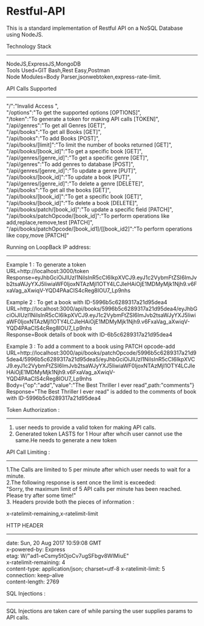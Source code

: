 # Restful-API

This is a standard implementation of Restful API on a NoSQL Database using NodeJS.

Technology Stack
___________________________________________________________________________________________________________________________________
NodeJS,ExpressJS,MongoDB <br>
Tools Used=GIT Bash,Rest Easy,Postman<br>
Node Modules=Body Parser,jsonwebtoken,express-rate-limit.


API Calls Supported
___________________________________________________________________________________________________________________________________
"/":"Invalid Access	",<br>
"/options":"To get the supported options  [OPTIONS]",<br>
"/token":"To generate a token for making API calls  [TOKEN]",<br>
"/api/genres":"To get all Genres	[GET]",<br>
"/api/books":"To get all Books	[GET]",<br>
"/api/books":"To add Books	[POST]",<br>
"/api/books/[limit]":"To limit the number of books returned	[GET]",<br>
"/api/books/[book_id]":"To get a specific book	[GET]",<br>
"/api/genres/[genre_id]":"To get a specific genre	[GET]",<br>
"/api/genres":"To add genres to database	[POST]",<br>
"/api/genres/[genre_id]":"To update a genre	[PUT]",<br>
"/api/books/[book_id]":"To update a book	[PUT]",<br>
"/api/genres/[genre_id]":"To delete a genre	[DELETE]",<br>
"/api/books":"To get all the books	[GET]",<br>
"/api/books/[book_id]":"To get a specific book	[GET]",<br>
"/api/books/[book_id]":"To delete a book	[DELETE]",<br>
"/api/books/patch/[book_id]":"To update a specific field [PATCH]",<br>
"/api/books/patchOpcode/[book_id]":"To perform operations like add,replace,remove,test [PATCH]",<br>
"/api/books/patchOpcode/[book_id1]/[[book_id2]":"To perform operations like copy,move [PATCH]"<br>




Running on LoopBack IP address:
__________________________________________________________________________________________________________________________________

Example 1 : To generate a token<br>
URL=http://localhost:3000/token<br>
Response=eyJhbGciOiJIUzI1NiIsInR5cCI6IkpXVCJ9.eyJ1c2VybmFtZSI6ImJvb2tsaWJyYXJ5IiwiaWF0IjoxNTAzMjI1OTY4LCJleHAiOjE1MDMyMjk1Njh9.v6FxaVag_aXwiqV-YQD4PAaCIS4cReg8IOU7_Lp9nhs

Example 2 : To get a book with ID-5996b5c6289317a21d95dea4<br>
URL=http://localhost:3000/api/books/5996b5c6289317a21d95dea4/eyJhbGciOiJIUzI1NiIsInR5cCI6IkpXVCJ9.eyJ1c2VybmFtZSI6ImJvb2tsaWJyYXJ5IiwiaWF0IjoxNTAzMjI1OTY4LCJleHAiOjE1MDMyMjk1Njh9.v6FxaVag_aXwiqV-YQD4PAaCIS4cReg8IOU7_Lp9nhs<br>
Response=Book details of book with ID-6b5c6289317a21d95dea4<br>

Example 3 : To add a comment to a book using PATCH opcode-add<br>
URL=http://localhost:3000/api/books/patchOpcode/5996b5c6289317a21d95dea4/5996b5c6289317a21d95dea5/eyJhbGciOiJIUzI1NiIsInR5cCI6IkpXVCJ9.eyJ1c2VybmFtZSI6ImJvb2tsaWJyYXJ5IiwiaWF0IjoxNTAzMjI1OTY4LCJleHAiOjE1MDMyMjk1Njh9.v6FxaVag_aXwiqV-YQD4PAaCIS4cReg8IOU7_Lp9nhs<br>
Body={"op":"add","value":"The Best Thriller I ever read",path:"comments"}<br>
Response="The Best Thriller I ever read" is added to the comments of book with ID-5996b5c6289317a21d95dea4<br>


Token Authorization :
____________________________________________________________________________________________________________________________________

1.  user needs to provide a valid token for making API calls. <br>
2.  Generated token LASTS for 1 Hour after whcih user cannot use the same.He needs to generate a new token<br>

API Call Limiting :
____________________________________________________________________________________________________________________________________
1.The Calls are limited to 5 per minute after which user needs to wait for a minute.<br>
2.The following response is sent once the limit is exceeded:<br>
"Sorry, the maximum limit of 5 API calls per minute has been reached. Please try after some time!"<br>
3. Headers provide both the pieces of information :<br>

x-ratelimit-remaining,x-ratelimit-limit<br>

HTTP HEADER
_______________________________________________
date: Sun, 20 Aug 2017 10:59:08 GMT            
x-powered-by: Express                       
etag: W/"ad1-eCsmy5tOjoCv7ugSFbgv8WIMiuE"    
x-ratelimit-remaining: 4                      
content-type: application/json; charset=utf-8 
x-ratelimit-limit: 5                            
connection: keep-alive                        
content-length: 2769                            



SQL Injections :
____________________________________________________________________________________________________________________________________
SQL Injections are taken care of while parsing the user supplies params to API calls.



